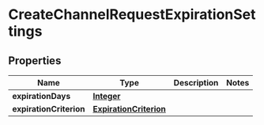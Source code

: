 

# CreateChannelRequestExpirationSettings


## Properties

| Name | Type | Description | Notes |
|------------ | ------------- | ------------- | -------------|
|**expirationDays** | [**Integer**](Integer.md) |  |  |
|**expirationCriterion** | [**ExpirationCriterion**](ExpirationCriterion.md) |  |  |



